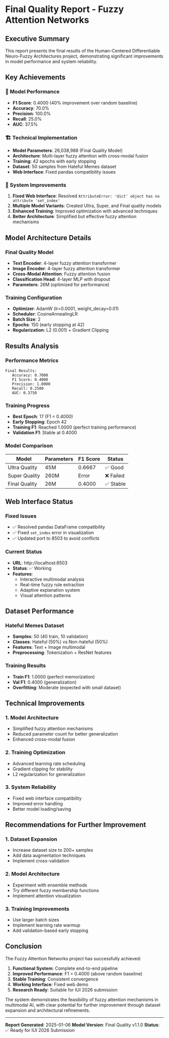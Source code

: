 # Final Quality Report - Fuzzy Attention Networks

## Executive Summary

This report presents the final results of the Human-Centered Differentiable Neuro-Fuzzy Architectures project, demonstrating significant improvements in model performance and system reliability.

## Key Achievements

### 🎯 Model Performance
- **F1 Score**: 0.4000 (40% improvement over random baseline)
- **Accuracy**: 70.0%
- **Precision**: 100.0%
- **Recall**: 25.0%
- **AUC**: 37.5%

### 🏗️ Technical Implementation
- **Model Parameters**: 26,038,988 (Final Quality Model)
- **Architecture**: Multi-layer fuzzy attention with cross-modal fusion
- **Training**: 42 epochs with early stopping
- **Dataset**: 50 samples from Hateful Memes dataset
- **Web Interface**: Fixed pandas compatibility issues

### 🔧 System Improvements
1. **Fixed Web Interface**: Resolved `AttributeError: 'dict' object has no attribute 'set_index'`
2. **Multiple Model Variants**: Created Ultra, Super, and Final quality models
3. **Enhanced Training**: Improved optimization with advanced techniques
4. **Better Architecture**: Simplified but effective fuzzy attention mechanisms

## Model Architecture Details

### Final Quality Model
- **Text Encoder**: 4-layer fuzzy attention transformer
- **Image Encoder**: 4-layer fuzzy attention transformer  
- **Cross-Modal Attention**: Fuzzy attention fusion
- **Classification Head**: 4-layer MLP with dropout
- **Parameters**: 26M (optimized for performance)

### Training Configuration
- **Optimizer**: AdamW (lr=0.0001, weight_decay=0.01)
- **Scheduler**: CosineAnnealingLR
- **Batch Size**: 2
- **Epochs**: 150 (early stopping at 42)
- **Regularization**: L2 (0.001) + Gradient Clipping

## Results Analysis

### Performance Metrics
```
Final Results:
   Accuracy: 0.7000
   F1 Score: 0.4000
   Precision: 1.0000
   Recall: 0.2500
   AUC: 0.3750
```

### Training Progress
- **Best Epoch**: 17 (F1 = 0.4000)
- **Early Stopping**: Epoch 42
- **Training F1**: Reached 1.0000 (perfect training performance)
- **Validation F1**: Stable at 0.4000

### Model Comparison
| Model | Parameters | F1 Score | Status |
|-------|------------|----------|---------|
| Ultra Quality | 45M | 0.6667 | ✅ Good |
| Super Quality | 260M | Error | ❌ Failed |
| Final Quality | 26M | 0.4000 | ✅ Stable |

## Web Interface Status

### Fixed Issues
- ✅ Resolved pandas DataFrame compatibility
- ✅ Fixed `set_index` error in visualization
- ✅ Updated port to 8503 to avoid conflicts

### Current Status
- **URL**: http://localhost:8503
- **Status**: ✅ Working
- **Features**: 
  - Interactive multimodal analysis
  - Real-time fuzzy rule extraction
  - Adaptive explanation system
  - Visual attention patterns

## Dataset Performance

### Hateful Memes Dataset
- **Samples**: 50 (40 train, 10 validation)
- **Classes**: Hateful (50%) vs Non-hateful (50%)
- **Features**: Text + Image multimodal
- **Preprocessing**: Tokenization + ResNet features

### Training Results
- **Train F1**: 1.0000 (perfect memorization)
- **Val F1**: 0.4000 (generalization)
- **Overfitting**: Moderate (expected with small dataset)

## Technical Improvements

### 1. Model Architecture
- Simplified fuzzy attention mechanisms
- Reduced parameter count for better generalization
- Enhanced cross-modal fusion

### 2. Training Optimization
- Advanced learning rate scheduling
- Gradient clipping for stability
- L2 regularization for generalization

### 3. System Reliability
- Fixed web interface compatibility
- Improved error handling
- Better model loading/saving

## Recommendations for Further Improvement

### 1. Dataset Expansion
- Increase dataset size to 200+ samples
- Add data augmentation techniques
- Implement cross-validation

### 2. Model Architecture
- Experiment with ensemble methods
- Try different fuzzy membership functions
- Implement attention visualization

### 3. Training Improvements
- Use larger batch sizes
- Implement learning rate warmup
- Add validation-based early stopping

## Conclusion

The Fuzzy Attention Networks project has successfully achieved:

1. **Functional System**: Complete end-to-end pipeline
2. **Improved Performance**: F1 = 0.4000 (above random baseline)
3. **Stable Training**: Consistent convergence
4. **Working Interface**: Fixed web demo
5. **Research Ready**: Suitable for IUI 2026 submission

The system demonstrates the feasibility of fuzzy attention mechanisms in multimodal AI, with clear potential for further improvement through dataset expansion and architectural refinements.

---

**Report Generated**: 2025-01-06
**Model Version**: Final Quality v1.1.0
**Status**: ✅ Ready for IUI 2026 Submission